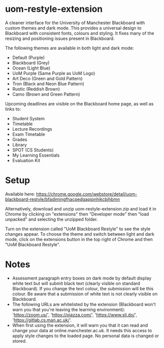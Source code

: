 # uom-restyle-extension

A cleaner interface for the University of Manchester Blackboard with custom themes and dark mode. This provides a universal design to Blackboard with consistent fonts, colours and styling. It fixes many of the resizing and positioning issues present in Blackboard.

The following themes are available in both light and dark mode:
- Default (Purple)
- Blackboard (Grey)
- Ocean (Light Blue)
- UoM Purple (Same Purple as UoM Logo)
- Art Deco (Green and Gold Pattern)
- Tron (Black and Neon Blue Pattern)
- Rustic (Reddish Brown)
- Camo (Brown and Green Pattern)

Upcoming deadlines are visible on the Blackboard home page, as well as links to:
- Student System
- Timetable
- Lecture Recordings
- Exam Timetable
- Grades
- Library
- SPOT (CS Students)
- My Learning Essentials
- Evaluation Kit

# Setup
Available here:
https://chrome.google.com/webstore/detail/uom-blackboard-restyle/bfadimingfhacpedgapjpnhikcbjhbmn

Alternatively, download and unzip uom-restyle-extension.zip and load it in Chrome by clicking on "extensions" then "Developer mode" then "load unpacked" and selecting the unzipped folder.

Turn on the extension called "UoM Blackboard Restyle" to see the style changes appear. To choose the theme and switch between light and dark mode, click on the 
extensions button in the top right of Chrome and then "UoM Blackboard Restyle".

# Notes
- Assessment paragraph entry boxes on dark mode by default display white text but will submit black text (clearly visible on standard Blackboard). If you change the text colour, the submission will be this colour. Be aware that a submission of white text is not clearly visible on Blackboard.
- The following URLs are whitelisted by the extension (Blackboard won't warn you that you're leaving the learning environment): 'https://zoom.us/', 'https://piazza.com/', 'https://www.sli.do/', 'https://gitlab.cs.man.ac.uk/'.
- When first using the extension, it will warn you that it can read and change your data at online.manchester.ac.uk. It needs this access to apply style changes to the loaded page. No personal data is changed or stored.